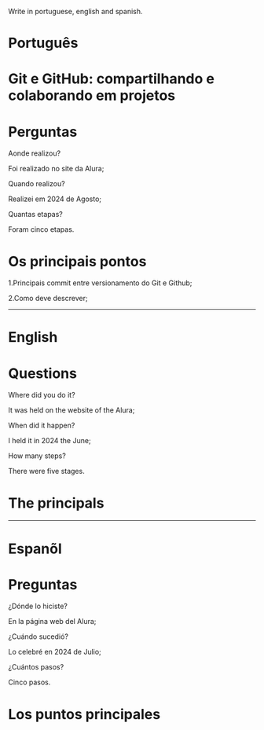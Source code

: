 Write in portuguese, english and spanish.

# Português

# Git e GitHub: compartilhando e colaborando em projetos

# Perguntas

Aonde realizou?

Foi realizado no site da Alura;

Quando realizou?

Realizei em 2024 de Agosto;

Quantas etapas?

Foram cinco etapas.

# Os principais pontos

1.Principais commit entre versionamento do Git  e Github;

2.Como deve descrever;

--------------------------------------------------------------------------------------------------------------------------------

# English 


# 

# Questions

Where did you do it?

It was held on the website of the Alura;

When did it happen?

I held it in 2024 the June;

How many steps?

There were five stages.

# The principals




--------------------------------------------------------------------------------------------------------------------------------

# Espanõl

#

# Preguntas

¿Dónde lo hiciste?

En la página web del Alura;

¿Cuándo sucedió?

Lo celebré en 2024 de Julio;

¿Cuántos pasos?

Cinco pasos.

# Los puntos principales



